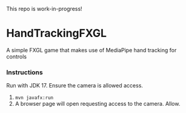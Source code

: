 This repo is work-in-progress!

# HandTrackingFXGL
A simple FXGL game that makes use of MediaPipe hand tracking for controls

### Instructions

Run with JDK 17. Ensure the camera is allowed access.

1. `mvn javafx:run`
2. A browser page will open requesting access to the camera. Allow.